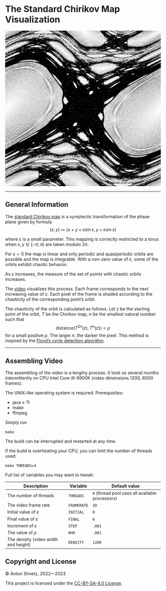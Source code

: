 # The Standard Chirikov Map Visualization

![SAMPLE](SAMPLE.png)

---

## General Information

The [standard Chirikov map](https://en.wikipedia.org/wiki/Standard_map) is a
symplectic transformation of the phase plane given by formula
$$(x,y)\mapsto(x+y+\varepsilon\sin x,y+\varepsilon\sin x)$$

where ε is a small parameter. This mapping is correctly restricted to a torus
when $x,y\in[-\pi;\pi)$ are taken modulo $2\pi$.

For $\varepsilon=0$ the map is linear and only periodic and quasiperiodic orbits are
possible and the map is integrable. With a non-zero value of $\varepsilon$, some of the
orbits exhibit chaotic behavior.

As $\varepsilon$ increases, the measure of the set of points with chaotic orbits increases.

The [video](http://mech.math.msu.su/~shvetz/chirikov/) visualizes this process.
Each frame corresponds to the next increasing value of $\varepsilon$. Each pixel of the
frame is shaded according to the chaoticity of the corresponding point’s orbit.

The chaoticity of the orbit is calculated as follows. Let $z$ be the starting
point of the orbit, $T$ be the Chirikov map, $n$ be the smallest natural number
such that
$$\mathrm{distance}(T^{2n}(z),T^n(z))<\rho$$
for a small positive $\rho$. The larger $n$, the darker the pixel. This method is
inspired by the [Floyd’s cycle detection
algorithm](https://en.wikipedia.org/wiki/Floyd%27s_cycle-finding_algorithm).

---

## Assembling Video

The assembling of the video is a lengthy process. It took us several months
intermittently on CPU Intel Core i9-9900K (video dimensions 1200, 6000 frames).

The UNIX-like operating system is required. Prerequisites:

* java ≥ 11
* make
* ffmpeg

Simply run
```shell
make
```

The build can be interrupted and restarted at any time.

If the build is overheating your CPU, you can limit the number of threads used:
```shell
make THREADS=4
```

Full list of variables you may want to tweak:

Description | Variable | Default value
----------- | -------- | -------------
The number of threads | `THREADS` | `0` (thread pool uses all available processors)
The video frame rate| `FRAMERATE` | `30`
Initial value of $\varepsilon$ | `INITIAL` | `0`
Final value of $\varepsilon$ | `FINAL` | `6`
Increment of $\varepsilon$ | `STEP` | `.001`
The value of $\rho$ | `RHO` | `.001`
The density (video width and height) | `DENSITY` | `1200`

## Copyright and License

© Anton Shvetz, 2022—2023

This project is licensed under the
[CC-BY-SA-4.0 License](https://creativecommons.org/licenses/by-sa/4.0/deed).

